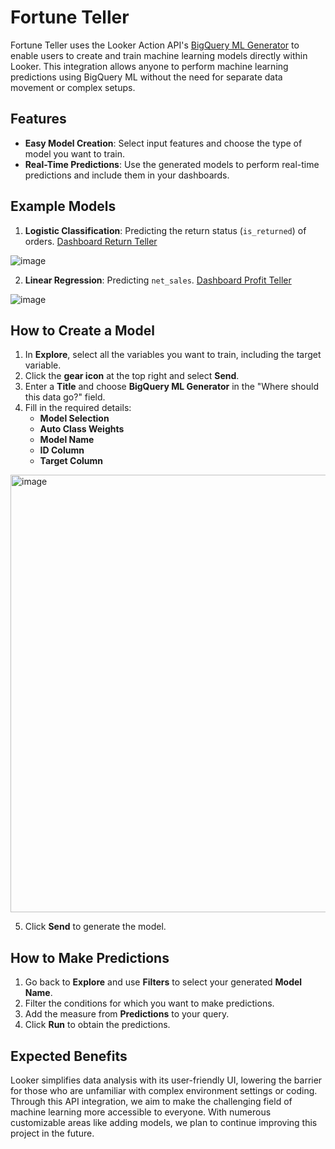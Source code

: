 # Fortune Teller

Fortune Teller uses the Looker Action API's [BigQuery ML Generator](https://github.com/looker-open-source/bqml-actions?tab=readme-ov-file#creating-bigquery-ml-models) to enable users to create and train machine learning models directly within Looker. This integration allows anyone to perform machine learning predictions using BigQuery ML without the need for separate data movement or complex setups.

## Features

- **Easy Model Creation**: Select input features and choose the type of model you want to train.
- **Real-Time Predictions**: Use the generated models to perform real-time predictions and include them in your dashboards.

## Example Models

1. **Logistic Classification**: Predicting the return status (`is_returned`) of orders. [Dashboard Return Teller](https://hack.looker.com/dashboards/fortune_teller_main::return_teller?Model+Name=%22return_teller%22&Ordered+at=7+day&Country=&Gender=&Traffic+Source=)

![image](https://github.com/user-attachments/assets/1ef313d0-9fc3-4b07-90a1-455ce697a97c)


2. **Linear Regression**: Predicting `net_sales`. [Dashboard Profit Teller](https://hack.looker.com/dashboards/fortune_teller_main::profit_teller_dashboard?Model+Name=%22profit_teller%22&Created+Date=last+month)

![image](https://github.com/user-attachments/assets/b82914ee-21e4-4ffe-a4d9-583a6049e885)

## How to Create a Model

1. In **Explore**, select all the variables you want to train, including the target variable.
2. Click the **gear icon** at the top right and select **Send**.
3. Enter a **Title** and choose **BigQuery ML Generator** in the "Where should this data go?" field.
4. Fill in the required details:
   - **Model Selection**
   - **Auto Class Weights**
   - **Model Name**
   - **ID Column**
   - **Target Column**
  
<img src="https://github.com/user-attachments/assets/4ea0e0c4-a966-433a-9434-ec9c47c5efe1" alt="image" width="700"/>


5. Click **Send** to generate the model.

## How to Make Predictions

1. Go back to **Explore** and use **Filters** to select your generated **Model Name**.
2. Filter the conditions for which you want to make predictions.
3. Add the measure from **Predictions** to your query.
4. Click **Run** to obtain the predictions.

## Expected Benefits

Looker simplifies data analysis with its user-friendly UI, lowering the barrier for those who are unfamiliar with complex environment settings or coding. Through this API integration, we aim to make the challenging field of machine learning more accessible to everyone. With numerous customizable areas like adding models, we plan to continue improving this project in the future.
